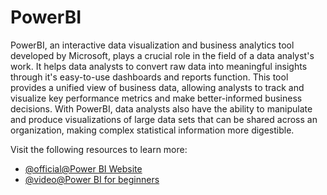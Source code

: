 # PowerBI 

PowerBI, an interactive data visualization and business analytics tool developed by Microsoft, plays a crucial role in the field of a data analyst's work. It helps data analysts to convert raw data into meaningful insights through it's easy-to-use dashboards and reports function. This tool provides a unified view of business data, allowing analysts to track and visualize key performance metrics and make better-informed business decisions. With PowerBI, data analysts also have the ability to manipulate and produce visualizations of large data sets that can be shared across an organization, making complex statistical information more digestible.

Visit the following resources to learn more:

- [@official@Power BI Website](https://www.microsoft.com/en-us/power-platform/products/power-bi)
- [@video@Power BI for beginners](https://www.youtube.com/watch?v=NNSHu0rkew8)